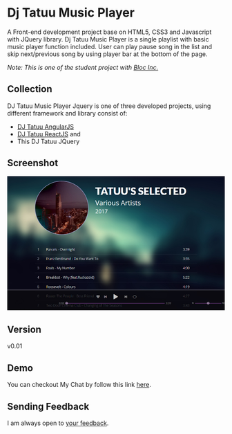 # Dj Tatuu Music Player
A Front-end development project base on HTML5, CSS3 and Javascript with JQuery library. Dj Tatuu Music Player is a single playlist with basic music player function included. User can play pause song in the list and skip next/previous song by using player bar at the bottom of the page.

*Note: This is one of the student project with [Bloc Inc.](https://www.bloc.io/)*

## Collection
DJ Tatuu Music Player Jquery is one of three developed projects, using different framework and library consist of:
- [DJ Tatuu AngularJS](https://github.com/bakhumhlea/dj-Tatuu-AngularJS)
- [DJ Tatuu ReactJS](https://github.com/bakhumhlea/dj-Tatuu-React) and
- This DJ Tatuu JQuery

## Screenshot

![](/assets/images/djTatuu-01.jpg)

## Version
v0.01

## Demo
You can checkout My Chat by follow this link [here](https://djtatuu.netlify.com/). 

## Sending Feedback
I am always open to [your feedback](https://github.com/bakhumhlea/dj-Tatuu-Jquery/issues).

